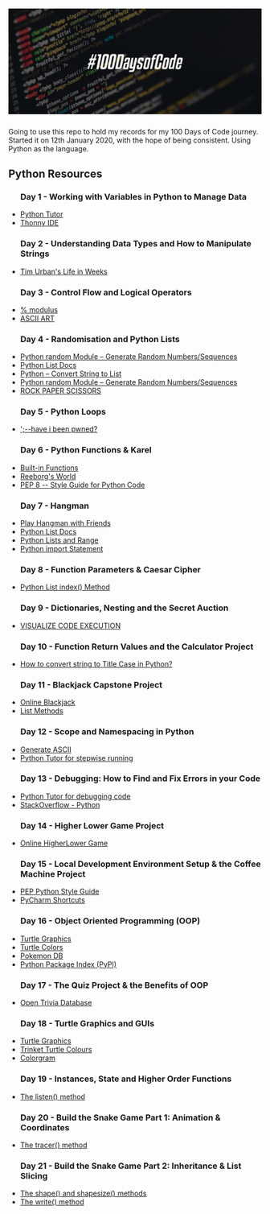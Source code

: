 # <img src="./res/100DaysOfCode.jpg">
Going to use this repo to hold my records for my 100 Days of Code journey.
Started it on 12th January 2020, with the hope of being consistent.
Using Python as the language.

<h2>Python Resources</h2>
<ul>
    <h3>Day 1 - Working with Variables in Python to Manage Data</h3>
    <li><a href="http://pythontutor.com/">Python Tutor</a></li>
    <li><a href="https://thonny.org/">Thonny IDE</a></li>
    <h3>Day 2 - Understanding Data Types and How to Manipulate Strings</h3>
    <li><a href="https://waitbutwhy.com/2014/05/life-weeks.html">Tim Urban's Life in Weeks</a></li>
    <h3>Day 3 - Control Flow and Logical Operators</h3>
    <li><a href="https://python-reference.readthedocs.io/en/latest/docs/operators/modulus.html">% modulus</a></li>
    <li><a href="https://ascii.co.uk/art">ASCII ART</a></li>
    <h3>Day 4 - Randomisation and Python Lists</h3>
    <li><a href="https://www.askpython.com/python-modules/python-random-module-generate-random-numbers-sequences">Python random Module – Generate Random Numbers/Sequences</a></li>
    <li><a href="https://docs.python.org/3/tutorial/datastructures.html">Python List Docs</a></li>
    <li><a href="https://www.askpython.com/python/string/python-convert-string-to-list">Python – Convert String to List</a></li>
    <li><a href="https://www.askpython.com/python-modules/python-random-module-generate-random-numbers-sequences">Python random Module – Generate Random Numbers/Sequences</a></li>
    <li><a href="https://www.wrpsa.com/">ROCK PAPER SCISSORS</a></li>
    <h3>Day 5 - Python Loops</h3>
    <li><a href="https://haveibeenpwned.com/">';--have i been pwned?</a></li>
    <h3>Day 6 - Python Functions & Karel</h3>
    <li><a href="https://docs.python.org/3/library/functions.html">Built-in Functions</a></li>
    <li><a href="https://reeborg.ca/reeborg.html?lang=en&mode=python&menu=worlds%2Fmenus%2Freeborg_intro_en.json&name=Alone&url=worlds%2Ftutorial_en%2Falone.json">Reeborg's World</a></li>
    <li><a href="https://www.python.org/dev/peps/pep-0008/">PEP 8 -- Style Guide for Python Code</a></li>
    <h3>Day 7 - Hangman</h3>
    <li><a href="https://hangmanwordgame.com/?fca=1&success=0#/">Play Hangman with Friends</a></li>
    <li><a href="https://developers.google.com/edu/python/lists#for-and-in">Python List Docs</a></li>
    <li><a href="https://developers.google.com/edu/python/lists#range">Python Lists and Range</a></li>
    <li><a href="https://www.askpython.com/python/python-import-statement">Python import Statement</a></li>
    <h3>Day 8 - Function Parameters & Caesar Cipher</h3>
    <li><a href="https://www.w3schools.com/python/ref_list_index.asp">Python List index() Method</a></li>
    <h3>Day 9 - Dictionaries, Nesting and the Secret Auction</h3>
    <li><a href="http://www.pythontutor.com/">VISUALIZE CODE EXECUTION</a></li>
    <h3>Day 10 - Function Return Values and the Calculator Project</h3>
    <li><a href="https://stackoverflow.com/questions/8347048/how-to-convert-string-to-title-case-in-python">How to convert string to Title Case in Python?</a></li>
    <h3>Day 11 - Blackjack Capstone Project</h3>
    <li><a href="https://games.washingtonpost.com/games/blackjack/">Online Blackjack</a></li>
    <li><a href="https://developers.google.com/edu/python/lists#list-methods">List Methods</a></li>
    <h3>Day 12 - Scope and Namespacing in Python</h3>
    <li><a href="http://patorjk.com/software/taag/#p=display&f=Graffiti&t=Type%20Something%20">Generate ASCII</a></li>
    <li><a href="http://www.pythontutor.com/visualize.html#mode=edit">Python Tutor for stepwise running</a></li>
    <h3>Day 13 - Debugging: How to Find and Fix Errors in your Code</h3>
    <li><a href="http://www.pythontutor.com/visualize.html#mode=edit">Python Tutor for debugging code</a></li>
    <li><a href="https://stackoverflow.com/questions/tagged/python">StackOverflow - Python</a></li>
    <h3>Day 14 - Higher Lower Game Project</h3>
    <li><a href="http://www.higherlowergame.com/">Online HigherLower Game</a></li>
    <h3>Day 15 - Local Development Environment Setup & the Coffee Machine Project</h3>
    <li><a href="https://www.python.org/dev/peps/pep-0008/">PEP Python Style Guide</a></li>
    <li><a href="https://www.jetbrains.com/help/pycharm/running-and-debugging-shortcuts.html?keymap=secondary_windows">PyCharm Shortcuts</a></li>
    <h3>Day 16 - Object Oriented Programming (OOP)</h3>
    <li><a href="https://docs.python.org/3/library/turtle.html">Turtle Graphics</a></li>
    <li><a href="https://cs111.wellesley.edu/labs/lab01/colors">Turtle Colors</a></li>
    <li><a href="https://pokemondb.net/pokedex/game/x-y">Pokemon DB</a></li>
    <li><a href="https://pypi.org/">Python Package Index (PyPI)</a></li>
    <h3>Day 17 - The Quiz Project & the Benefits of OOP</h3>
    <li><a href="https://opentdb.com/">Open Trivia Database</a></li>
    <h3>Day 18 - Turtle Graphics and GUIs</h3>
    <li><a href="https://docs.python.org/3/library/turtle.html">Turtle Graphics</a></li>
    <li><a href="https://trinket.io/docs/colors">Trinket Turtle Colours</a></li>
    <li><a href="https://pypi.org/project/colorgram.py/">Colorgram</a></li>
    <h3>Day 19 - Instances, State and Higher Order Functions</h3>
    <li><a href="https://docs.python.org/3/library/turtle.html#turtle.listen">The listen() method</a></li>
    <h3>Day 20 - Build the Snake Game Part 1: Animation & Coordinates</h3>
    <li><a href="https://docs.python.org/3.3/library/turtle.html?highlight=turtle#turtle.tracer">The tracer() method</a></li>
    <h3>Day 21 - Build the Snake Game Part 2: Inheritance & List Slicing</h3>
    <li><a href="https://docs.python.org/3/library/turtle.html#turtle.shape">The shape() and shapesize() methods</a></li>
    <li><a href="https://docs.python.org/3/library/turtle.html#turtle.write ">The write() method</a></li>
</ul>